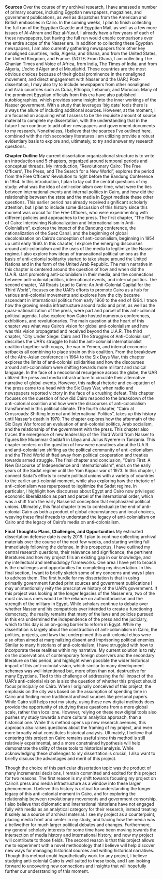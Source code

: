 **Sources**
Over the course of my archival research, I have amassed a number of primary sources, including Egyptian newspapers, magazines, and government publications, as well as dispatches from the American and British embassies in Cairo. In the coming weeks, I plan to finish collecting the full run of the Egyptian Gazette and Egyptian Mail, as well as a few more issues of Al-Ahram and Ruz al-Yusuf. I already have a few years of each of these newspapers, but having the full run would enable comparisons over the entire scope of the Nasser era. In addition to collecting these Egyptian newspapers, I am also currently gathering newspapers from other key nonaligned countries, India, Algeria, and Ghana, and from the United States, the United Kingdom, and France. (NOTE: From Ghana, I am collecting The Ghanian Times and Voice of Africa, from India,  The Times of India, and from Algeria, L’echo d’Alger and el Moudjahid. These countries are the most obvious choices because of their global prominence in the nonaligned movement, and direct engagement with Nasser and the UAR.) Post-dissertation, I may also try to include newspapers from other nonaligned and Arab countries such as Cuba, Ethiopia, Lebanon, and Morocco. Many of the prominent Egyptian officials from this era have also published autobiographies, which provides some insight into the inner workings of the Nasser government. With a study that leverages ‘big data’ tools there is always the allure of including additional sources. However, at the moment, I am focused on acquiring what I assess to be the requisite amount of source material to complete my dissertation, with the understanding that in the future I can continue to add other newspapers and government documents to my research. Nonetheless, I believe that the sources I've outlined here, combined with the rich secondary literatures I am utilizing provide a robust evidentiary basis to explore and, ultimately, to try and answer my research questions.

**Chapter Outline**
My current dissertation organizational structure is to write an introduction and 5 chapters, organized around temporal periods and conceptual threads. My introduction, “Revolutionary Cairo: The Free Officers’, The Press, and The Search for a New World”, explores the period from the Free Officers’ Revolution to right before the Bandung Conference in 1954. In this introduction, I plan to lay out the central questions of my study: what was the idea of anti-colonialism over time, what were the ties between international events and internal politics in Cairo, and how did the relationship between the state and the media in Egypt mediate these other questions. This earlier period has already received significant scholarly attention, but I plan to include some discussion of this history since this moment was crucial for the Free Officers, who were experimenting with different policies and approaches to the press. The first chapter, “The Rise of Cairo: Intertwining Nationalization and Internationalism in Anti-Colonialism”,  explores the impact of the Bandung conference, the nationalization of the Suez Canal, and the beginning of global decolonization on Cairo’s conception of anti-colonialism, beginning in 1954 up until early 1960. In this chapter, I explore the emerging discourses around anti-colonialism and the uses of the media to legitimize the Nasser regime. I also explore how ideas of transnational political unions as the basis of anti-colonial solidarity started to take shape around the United Nations and in the form of the United Arab Republic. The main narrative in this chapter is centered around the question of how and when did the U.A.R. start promoting anti-colonialism in their media, and the connections between anti-colonial politics, international events, and internal politics. The second chapter, “All Roads Lead to Cairo: An Anti-Colonial Capital for the Third World”, focuses on the UAR’s efforts to promote Cairo as a hub for various anti-colonial movements and explores how the city became ascendant in international politics from early 1960 to the end of 1964. I trace how the growing media infrastructure around radio and print, as well as the quasi-nationalization of the press, were part and parcel of this anti-colonial political agenda. I also explore how Cairo hosted numerous conferences, exhibitions, and revolutionaries. The main question at the heart of this chapter was what was Cairo’s vision for global anti-colonialism and how was this vision propagated and received beyond the U.A.R. The third chapter, “City Under Siege: Cairo and The Struggles of Anti-Colonialism”, describes the UAR’s struggle to hold the anti-colonial internationalist coalition together with coups, the war in Yemen, and internal economic setbacks all combining to place strain on this coalition. From the breakdown of the Afro-Asian conference in 1964 to the Six Days War, this chapter explores the limits of anti-colonial solidarities and how the discourses around anti-colonialism were shifting towards more militant and radical language. In the face of a neocolonial resurgence across the globe, the UAR utilized the press and media infrastructure to circulate their alternative narrative of global events. However, this radical rhetoric and co-optation of the press came to a head with the Six Days War, when radio and newspapers reported victory in the face of a crushing defeat. This chapter focuses on the question of how did Cairo respond to the breakdown of the anti-colonial coalition and how were the discourses of anti-colonialism transformed in this political climate. The fourth chapter, “Cairo at Crossroads: Shifting Internal and International Politics”, takes up this history until Nasser’s death in 1970. The chapter explores how the aftermath of the Six Days War forced an evaluation of anti-colonial politics, Arab socialism, and the relationship of the government with the press. This chapter also traces the emergence of new leadership of the Third World from Nasser to figures like Muammar Gaddafi in Libya and Julius Nyerere in Tanzania. This chapter centers on the question of how were narratives about the U.A.R. and anti-colonialism shifting as the political community of anti-colonialism and the Third World shifted away from political cooperation and treaties towards armed struggle. The final chapter and conclusion, “Cairo First: A New Discourse of Independence and Internationalism”, ends on the early years of the Sadat regime until the Yom Kippur war of 1973. In this chapter, I connect Sadat’s efforts to create political unions with a variety of countries to the earlier anti-colonial moment, while also exploring how the rhetoric of anti-colonialism was repurposed to legitimize the Sadat regime. In particular, I highlight how discourses about Egypt and Cairo now privileged economic liberalization as part and parcel of the international order, which was a shift from the early Nasserist conception that emphasized political unions. Ultimately, this final chapter tries to contextualize the end of anti-colonial Cairo as both a product of global circumstances and local choices, weaving these final threads to understand the legacy of anti-colonialism on Cairo and the legacy of Cairo’s media on anti-colonialism. 

**Final Thoughts: Plans, Challenges, and Opportunities**
My estimated dissertation defense date is early 2018. I plan to continue collecting archival materials over the course of the next few weeks, and starting writing full immediately following the defense. In this prospectus, I have outlined my central research questions, their relevance and significance, the pertinent literatures and how my project fills an existing gap in our knowledge, and my intellectual and methodology frameworks. One area I have yet to broach is the challenges and opportunities for completing my dissertation. In this final section, I want to briefly sketch some of my concerns and ways I plan to address them.
The first hurdle for my dissertation is that in using primarily government funded print sources and government publications I may unintentionally reify the prescriptive history of the UAR’s government. If this project was looking at the longer legacies of the Nasser era, two of the most obvious ones would be the reliance on authoritarianism and the strength of the military in Egypt. While scholars continue to debate over whether Nasser and his compatriots ever intended to create a functioning democracy, the reality remains that many of the laws and policies pursued in this era undermined the independence of the press and the judiciary, which to this day is an on-going barrier to reform in Egypt. While my dissertation is largely about the construction of anti-colonialism in Cairo, the politics, projects, and laws that underpinned this anti-colonial ethos were also often aimed at marginalizing dissent and imprisoning political enemies. Similar to many historians of anti-colonialism, I have struggled with how to incorporate these realities within my narrative. My current solution is to rely on the observations of contemporary foreign observers and the secondary literature on this period, and highlight when possible the wider historical impact of this anti-colonial vision, which similar to many development schemes was well intentioned but, more often than not, destructive for many Egyptians. 
Tied to this challenge of addressing the full impact of the UAR’s anti-colonial vision is also the question of whether this project should focus principally on Cairo. When I originally conceived of this project, the emphasis on the city was based on the assumption of spending time in Cairo and finding more traditional archival sources like personal papers. While Cairo still helps root my study, using these new digital methods does provide the opportunity of studying these questions from a more global scale, rather than local one. However, relying on these new digital tools also pushes my study towards a more cultural analytics approach, than a historical one. While this method opens up new research avenues, this approach also raises questions about the framing of my project, and even more broadly what constitutes historical analysis. Ultimately, I believe that centering this project on Cairo remains useful since this method is still relatively experimental, and a more constrained hypothesis will help demonstrate the utility of these tools to historical analysis. 
While acknowledging these challenges to my dissertation is crucial, I also want to briefly discuss the advantages and merit of this project. 

Though the choice of this particular dissertation topic was the product of many incremental decisions, I remain committed and excited for this project for two reasons. The first reason is my shift towards focusing my project on Cairo’s press and media infrastructure as a window into these larger phenomenon. I believe this history is critical for understanding the longer legacy of this anti-colonial moment in Cairo, and for exploring the relationship between revolutionary movements and government censorship. I also believe that diplomatic and international historians have not engaged fully with media as an analytical category for their research, instead treating it solely as a source of archival material. I see my project as a counterpoint, placing media front and center in my study, and tracing how the media was a bellwether for much larger political debates and changes. Furthermore, my general scholarly interests for some time have been moving towards the intersection of media history and international history, and now my project will contribute to those fields. The second reason is that this project allows me to experiment with a novel methodology that I believe will help discover new ways for managing historical sources and writing historical narratives. Though this method could hypothetically work for any project, I believe studying anti-colonial Cairo is well suited to these tools, and I am looking forward to uncovering new connections and insights that will hopefully further our understanding of this moment.
